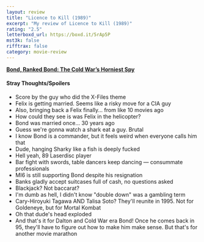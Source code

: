 ```yaml
---
layout: review
title: "Licence to Kill (1989)"
excerpt: "My review of Licence to Kill (1989)"
rating: "2.5"
letterboxd_url: https://boxd.it/5rAp5P
mst3k: false
rifftrax: false
category: movie-review
---
```


<b><a href="https://boxd.it/r6gwI" title="Bond, Ranked Bond: The Cold War’s Horniest Spy" target="_blank" rel="noopener">Bond, Ranked Bond: The Cold War’s Horniest Spy</a></b>

#### Stray Thoughts/Spoilers

- Score by the guy who did the X-Files theme
- Felix is getting married. Seems like a risky move for a CIA guy
- Also, bringing back a Felix finally... from like 10 movies ago
- How could they see is was Felix in the helicopter?
- Bond was married once... 30 years ago
- Guess we're gonna watch a shark eat a guy. Brutal
- I know Bond is a commander, but it feels weird when everyone calls him that
- Dude, hanging Sharky like a fish is deeply fucked
- Hell yeah, 89 Laserdisc player
- Bar fight with swords, table dancers keep dancing — consummate professionals
- MI6 is still supporting Bond despite his resignation
- Banks gladly accept suitcases full of cash, no questions asked
- Blackjack? Not baccarat?
- I'm dumb as hell, I didn't know "double down" was a gambling term
- Cary-Hiroyuki Tagawa AND Talisa Soto? They'll reunite in 1995. Not for Goldeneye, but for Mortal Kombat
- Oh that dude's head exploded
- And that's it for Dalton and Cold War era Bond! Once he comes back in 95, they'll have to figure out how to make him make sense. But that's for another movie marathon
